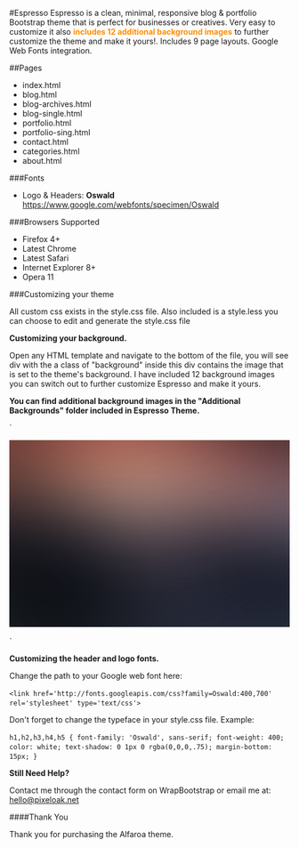 #Espresso
Espresso is a clean, minimal, responsive blog & portfolio Bootstrap theme that is perfect for businesses or creatives. Very easy to customize it also <span style="color: darkorange;">**includes 12 additional background images**</span> to further customize the theme and make it yours!. Includes 9 page layouts. Google Web Fonts integration.

##Pages

* index.html
* blog.html
* blog-archives.html
* blog-single.html
* portfolio.html
* portfolio-sing.html
* contact.html
* categories.html
* about.html

###Fonts

* Logo & Headers: **Oswald** <https://www.google.com/webfonts/specimen/Oswald>

###Browsers Supported

* Firefox 4+
* Latest Chrome
* Latest Safari
* Internet Explorer 8+
* Opera 11


###Customizing your theme

All custom css exists in the style.css file. Also included is a style.less you can choose to edit and generate the style.css file


**Customizing your background.**

Open any HTML template and navigate to the bottom of the file, you will see div with the a class of "background" inside this div contains the image that is set to the theme's background. I have included 12 background images you can switch out to further customize Espresso and make it yours.

**You can find additional background images in the "Additional Backgrounds" folder included in Espresso Theme.**

`<div class="background">
<img src="img/010.jpg" class="image" alt="background">
</div>`
		
**Customizing the header and logo fonts.**

Change the path to your Google web font here:

`<link href='http://fonts.googleapis.com/css?family=Oswald:400,700' rel='stylesheet' type='text/css'>`

Don't forget to change the typeface in your style.css file. Example:

`h1,h2,h3,h4,h5 {
	font-family: 'Oswald', sans-serif;
	font-weight: 400;
	color: white;
	text-shadow: 0 1px 0 rgba(0,0,0,.75);
	margin-bottom: 15px;
}`

**Still Need Help?**

Contact me through the contact form on WrapBootstrap or email me at: hello@pixeloak.net

####Thank You

Thank you for purchasing the Alfaroa theme.